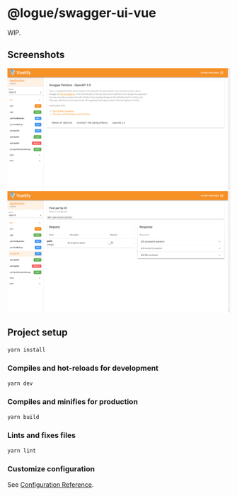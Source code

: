 # @logue/swagger-ui-vue

WIP.

## Screenshots

![home](screenshots/home.png)
![operation](screenshots/operation.png)

## Project setup

```sh
yarn install
```

### Compiles and hot-reloads for development

```sh
yarn dev
```

### Compiles and minifies for production

```sh
yarn build
```

### Lints and fixes files

```sh
yarn lint
```

### Customize configuration

See [Configuration Reference](https://cli.vuejs.org/config/).
